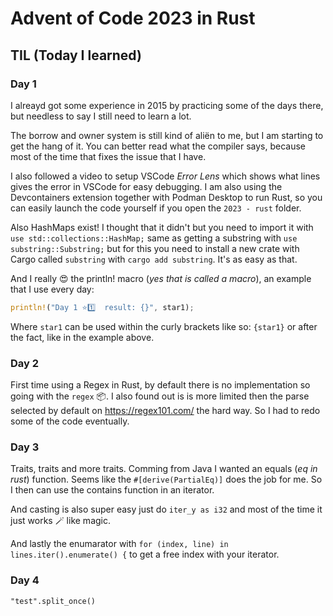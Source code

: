 # Advent of Code 2023 in Rust

## TIL (Today I learned)

### Day 1
I alreayd got some experience in 2015 by practicing some of the days there, but needless to say I still need to learn a lot.

The borrow and owner system is still kind of aliën to me, but I am starting to get the hang of it. You can better read what the compiler says, because most of the time that fixes the issue that I have.

I also followed a video to setup VSCode *Error Lens* which shows what lines gives the error in VSCode for easy debugging. I am also using the Devcontainers extension together with Podman Desktop to run Rust, so you can easily launch the code yourself if you open the `2023 - rust` folder.

Also HashMaps exist! I thought that it didn't but you need to import it with `use std::collections::HashMap;` same as getting a substring with `use substring::Substring;` but for this you need to install a new crate with Cargo called `substring` with `cargo add substring`. It's as easy as that.

And I really 😍 the println! macro (*yes that is called a macro*), an example that I use every day:

```rust 
println!("Day 1 ⭐1️⃣  result: {}", star1);
```

Where `star1` can be used within the curly brackets like so: `{star1}` or after the fact, like in the example above.

### Day 2
First time using a Regex in Rust, by default there is no implementation so going with the `regex` 📦. I also found out is is more limited then the parse selected by default on https://regex101.com/ the hard way. So I had to redo some of the code eventually.

### Day 3
Traits, traits and more traits. Comming from Java I wanted an equals (*eq in rust*) function. Seems like the `#[derive(PartialEq)]` does the job for me. So I then can use the contains function in an iterator.

And casting is also super easy just do `iter_y as i32` and most of the time it just works 🪄 like magic. 

And lastly the enumarator with `for (index, line) in lines.iter().enumerate() {` to get a free index with your iterator.

### Day 4

`"test".split_once()`
